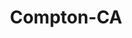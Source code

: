 ---
title: Compton-CA
slug: compton-ca
f_state:
- cms/state/california.md
f_locations:
- cms/payday-loan/advance-america-1365.md
- cms/payday-loan/any-kind-check-cashing-centers-4604.md
- cms/payday-loan/authorized-service-systems-4936.md
- cms/payday-loan/california-cash-advance-5808.md
- cms/payday-loan/check-cashing-centers-10823.md
- cms/payday-loan/check-cashing-centers---compton-ofc-10825.md
- cms/payday-loan/durons-market-inc-16188.md
- cms/payday-loan/golden-check-cash-1-19056.md
- cms/payday-loan/golden-check-cashing-no-2-19060.md
- cms/payday-loan/golden-check-cashing-no-2-19061.md
- cms/payday-loan/golden-express-check-cashing-19067.md
- cms/payday-loan/golden-express-check-cashing-19068.md
- cms/payday-loan/money-mart-21375.md
- cms/payday-loan/navicert-financial-inc-22914.md
- cms/payday-loan/nix-check-cashing-23018.md
- cms/payday-loan/nix-check-cashing-23022.md
- cms/payday-loan/pay-it-back-check-cashing-inc-23597.md
- cms/payday-loan/pls-check-cashers-24410.md
- cms/payday-loan/pls-check-cashers-of-compton-24426.md
- cms/payday-loan/th-e-cambio-plus-check-cashing-27253.md
- cms/payday-loan/th-e-cambio-plus-check-cashing-27254.md
updated-on: '2024-05-30T13:41:28.615Z'
created-on: '2024-05-30T13:41:28.615Z'
published-on: '2024-05-30T13:54:32.469Z'
f_city: Compton
layout: '[city].html'
tags: city
---